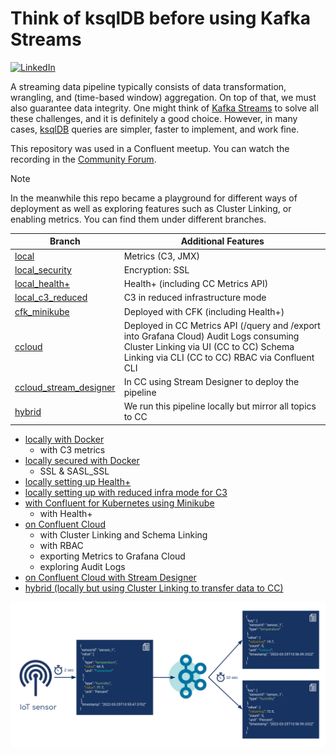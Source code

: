 # Think of ksqlDB before using Kafka Streams

[![LinkedIn][linkedin-shield]][linkedin-url]

A streaming data pipeline typically consists of data transformation, wrangling, and (time-based window) aggregation. On top of that, we must also guarantee data integrity. One might think of [Kafka Streams](https://kafka.apache.org/documentation/streams/) to solve all these challenges, and it is definitely a good choice. However, in many cases, [ksqlDB](https://ksqldb.io/) queries are simpler, faster to implement, and work fine.

This repository was used in a Confluent meetup. You can watch the recording in the [Community Forum](https://forum.confluent.io/t/recording-ready-to-view-speaker-q-a-thread-30-march-2022-think-of-using-ksqldb-before-using-kafka-streams/4450).

> [!NOTE]
> In the meanwhile this repo became a playground for different ways of
> deployment as well as exploring features such as 
> Cluster Linking, or enabling metrics. You can find them under different branches.

| **Branch**                                                                                                                                            | **Additional Features**                                                                                                                                                            |
|-------------------------------------------------------------------------------------------------------------------------------------------------------|------------------------------------------------------------------------------------------------------------------------------------------------------------------------------------|
| [local](https://github.com/pneff93/Think-of-ksqlDB-before-using-KafkaStreams/tree/local)                                                | Metrics (C3, JMX)                                                                                                                                                                  |
| [local_security](https://github.com/pneff93/Think-of-ksqlDB-before-using-KafkaStreams/tree/local_security)                               | Encryption: SSL | Authentication: SASL and mTLS | Authorization: ACL                                                                                                                   |
| [local_health+](https://github.com/pneff93/Think-of-ksqlDB-before-using-KafkaStreams/tree/local_health+)                                 | Health+ (including CC Metrics API)                                                                                                                                                 |
| [local_c3_reduced](https://github.com/pneff93/Think-of-ksqlDB-before-using-KafkaStreams/tree/local_c3_reduced)       | C3 in reduced infrastructure mode                                                                                                                                                  |
| [cfk_minikube](https://github.com/pneff93/Think-of-ksqlDB-before-using-KafkaStreams/tree/cfk_minikube)                | Deployed with CFK (including Health+)                                                                                                                                              |
| [ccloud](https://github.com/pneff93/Think-of-ksqlDB-before-using-KafkaStreams/tree/ccloud)                                                | Deployed in CC Metrics API (/query and /export into Grafana Cloud) Audit Logs consuming Cluster Linking via UI (CC to CC) Schema Linking via CLI (CC to CC) RBAC via Confluent CLI |
| [ccloud_stream_designer](https://github.com/pneff93/Think-of-ksqlDB-before-using-KafkaStreams/tree/ccloud_stream_designer)           | In CC using Stream Designer to deploy the pipeline                                                                                                                                 |
| [hybrid](https://github.com/pneff93/Think-of-ksqlDB-before-using-KafkaStreams/tree/hybrid) | We run this pipeline locally but mirror all topics to CC                                                                                                                           |
* [locally with Docker](https://github.com/pneff93/Think-of-ksqlDB-before-using-KafkaStreams/tree/local)
  * with C3 metrics
* [locally secured with Docker](https://github.com/pneff93/Think-of-ksqlDB-before-using-KafkaStreams/tree/local_security)
  * SSL & SASL_SSL
* [locally setting up Health+](https://github.com/pneff93/Think-of-ksqlDB-before-using-KafkaStreams/tree/local_health+)
* [locally setting up with reduced infra mode for C3](https://github.com/pneff93/Think-of-ksqlDB-before-using-KafkaStreams/tree/local_c3_reduced)
* [with Confluent for Kubernetes using Minikube](https://github.com/pneff93/Think-of-ksqlDB-before-using-KafkaStreams/tree/cfk_minikube)
  * with Health+
* [on Confluent Cloud](https://github.com/pneff93/Think-of-ksqlDB-before-using-KafkaStreams/tree/ccloud)
  * with Cluster Linking and Schema Linking
  * with RBAC
  * exporting Metrics to Grafana Cloud
  * exploring Audit Logs
* [on Confluent Cloud with Stream Designer](https://github.com/pneff93/Think-of-ksqlDB-before-using-KafkaStreams/tree/ccloud_stream_designer)
* [hybrid (locally but using Cluster Linking to transfer data to CC)](https://github.com/pneff93/Think-of-ksqlDB-before-using-KafkaStreams/tree/hybrid)

![](image.png)



[linkedin-shield]: https://img.shields.io/badge/-LinkedIn-black.svg?style=flat-square&logo=linkedin&colorB=555
[linkedin-url]: https://www.linkedin.com/in/patrick-neff-7bb3b21a4/
